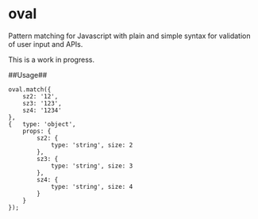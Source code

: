 oval
====

Pattern matching for Javascript with plain and simple syntax for validation of user input and APIs.

This is a work in progress.

##Usage##

    oval.match({
    	sz2: '12', 
    	sz3: '123',
    	sz4: '1234'
    }, 
    {	type: 'object', 
    	props: {
    		sz2: {
    			type: 'string', size: 2
    		},
    		sz3: {
    			type: 'string', size: 3
    		},
    		sz4: {
    			type: 'string', size: 4
    		}
    	}
    });
